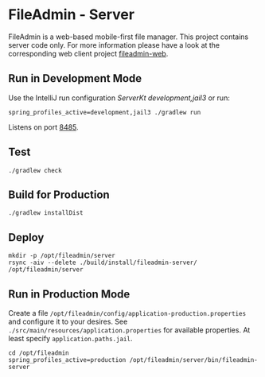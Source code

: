 # FileAdmin - Server

FileAdmin is a web-based mobile-first file manager.
This project contains server code only.
For more information please have a look at the corresponding web client project [fileadmin-web](https://github.com/franzmandl/fileadmin-web).

## Run in Development Mode

Use the IntelliJ run configuration *ServerKt development,jail3* or run:

```shell
spring_profiles_active=development,jail3 ./gradlew run
```

Listens on port [8485](http://localhost:8485/).

## Test

```shell
./gradlew check
```

## Build for Production

```shell
./gradlew installDist
```

## Deploy

```shell
mkdir -p /opt/fileadmin/server
rsync -aiv --delete ./build/install/fileadmin-server/ /opt/fileadmin/server
```

## Run in Production Mode

Create a file `/opt/fileadmin/config/application-production.properties` and configure it to your desires.
See `./src/main/resources/application.properties` for available properties.
At least specify `application.paths.jail`.

```shell
cd /opt/fileadmin
spring_profiles_active=production /opt/fileadmin/server/bin/fileadmin-server
```
